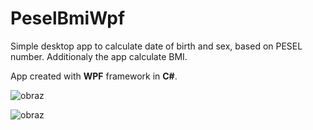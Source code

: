 # PeselBmiWpf

Simple desktop app to calculate date of birth and sex, based on PESEL number. Additionaly the app calculate BMI.

App created with **WPF** framework in **C#**.

![obraz](https://github.com/user-attachments/assets/1d0e8f8b-971c-45bb-82d3-9cb48befa14d)

![obraz](https://github.com/user-attachments/assets/567883f1-461c-40dd-bc8f-2e9a6e1d9b0b)
